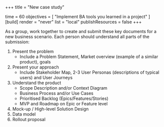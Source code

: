 
+++
title = "New case study"

time = 60
objectives = [
    "Implement BA tools you learned in a project"
]
[build]
  render = "never"
  list = "local"
  publishResources = false
+++

As a group, work together to create and submit these key documents for a new business scenario. Each person should understand all parts of the submission:

1. Present the problem 
   - Include a Problem Statement, Market overview (example of a similar product), goals 
2. Present your approach 
   - Include Stakeholder Map, 2-3 User Personas (descriptions of typical users) and User Journeys 
3. Understand the product
    - Scope Description and/or Context Diagram
    - Business Process and/or Use Cases
    - Prioritised Backlog (Epics/Features/Stories)
    - MVP and Roadmap on Epic or Feature level
4. Mock-up / High-level Solution Design
5. Data model
6. Rollout proposal

